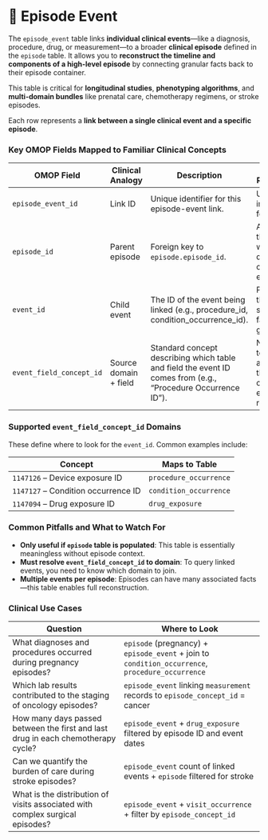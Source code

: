 # 🧷 Episode Event

The `episode_event` table links **individual clinical events**—like a diagnosis, procedure, drug, or measurement—to a broader **clinical episode** defined in the `episode` table. It allows you to **reconstruct the timeline and components of a high-level episode** by connecting granular facts back to their episode container.

This table is critical for **longitudinal studies**, **phenotyping algorithms**, and **multi-domain bundles** like prenatal care, chemotherapy regimens, or stroke episodes.

Each row represents a **link between a single clinical event and a specific episode**.

### Key OMOP Fields Mapped to Familiar Clinical Concepts

| OMOP Field | Clinical Analogy | Description | Clinical Relevance |
|------------|------------------|-------------|---------------------|
| `episode_event_id` | Link ID | Unique identifier for this episode-event link. | Used internally for joins. |
| `episode_id` | Parent episode | Foreign key to `episode.episode_id`. | Associates this event with a defined clinical episode. |
| `event_id` | Child event | The ID of the event being linked (e.g., procedure_id, condition_occurrence_id). | Points to the specific fact being grouped. |
| `event_field_concept_id` | Source domain + field | Standard concept describing which table and field the event ID comes from (e.g., “Procedure Occurrence ID”). | Necessary to locate and join the correct event record. |

### Supported `event_field_concept_id` Domains

These define where to look for the `event_id`. Common examples include:

| Concept | Maps to Table |
|---------|----------------|
| `1147126` – Device exposure ID | `procedure_occurrence` |
| `1147127` – Condition occurrence ID | `condition_occurrence` |
| `1147094` – Drug exposure ID | `drug_exposure` |

### Common Pitfalls and What to Watch For

- **Only useful if `episode` table is populated**: This table is essentially meaningless without episode context.
- **Must resolve `event_field_concept_id` to domain**: To query linked events, you need to know which domain to join.
- **Multiple events per episode**: Episodes can have many associated facts—this table enables full reconstruction.

### Clinical Use Cases

| Question | Where to Look |
|----------|----------------|
| What diagnoses and procedures occurred during pregnancy episodes? | `episode` (pregnancy) + `episode_event` + join to `condition_occurrence`, `procedure_occurrence` |
| Which lab results contributed to the staging of oncology episodes? | `episode_event` linking `measurement` records to `episode_concept_id` = cancer |
| How many days passed between the first and last drug in each chemotherapy cycle? | `episode_event` + `drug_exposure` filtered by episode ID and event dates |
| Can we quantify the burden of care during stroke episodes? | `episode_event` count of linked events + `episode` filtered for stroke |
| What is the distribution of visits associated with complex surgical episodes? | `episode_event` + `visit_occurrence` + filter by `episode_concept_id` |